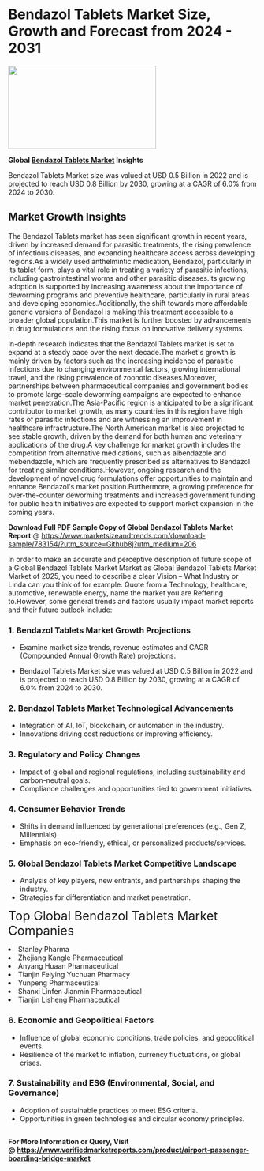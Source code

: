 <H1>Bendazol Tablets Market Size, Growth and Forecast from 2024 - 2031</H1><img class="aligncenter size-medium wp-image-584254" src="https://thirdeyenews.in/wp-content/uploads/2024/09/Global-Market-Research-300x168.jpeg" alt="" width="300" height="168" /><p><strong>Global&nbsp;<a href="https://www.marketsizeandtrends.com/download-sample/783154/?utm_source=Github8j?utm_medium=206">Bendazol Tablets Market</a> Insights</strong></p><p>Bendazol Tablets Market size was valued at USD 0.5 Billion in 2022 and is projected to reach USD 0.8 Billion by 2030, growing at a CAGR of 6.0% from 2024 to 2030.</p><p><h2>Market Growth Insights</h2> <p>The Bendazol Tablets market has seen significant growth in recent years, driven by increased demand for parasitic treatments, the rising prevalence of infectious diseases, and expanding healthcare access across developing regions.As a widely used anthelmintic medication, Bendazol, particularly in its tablet form, plays a vital role in treating a variety of parasitic infections, including gastrointestinal worms and other parasitic diseases.Its growing adoption is supported by increasing awareness about the importance of deworming programs and preventive healthcare, particularly in rural areas and developing economies.Additionally, the shift towards more affordable generic versions of Bendazol is making this treatment accessible to a broader global population.This market is further boosted by advancements in drug formulations and the rising focus on innovative delivery systems.</p> <p>In-depth research indicates that the Bendazol Tablets market is set to expand at a steady pace over the next decade.The market's growth is mainly driven by factors such as the increasing incidence of parasitic infections due to changing environmental factors, growing international travel, and the rising prevalence of zoonotic diseases.Moreover, partnerships between pharmaceutical companies and government bodies to promote large-scale deworming campaigns are expected to enhance market penetration.The Asia-Pacific region is anticipated to be a significant contributor to market growth, as many countries in this region have high rates of parasitic infections and are witnessing an improvement in healthcare infrastructure.The North American market is also projected to see stable growth, driven by the demand for both human and veterinary applications of the drug.A key challenge for market growth includes the competition from alternative medications, such as albendazole and mebendazole, which are frequently prescribed as alternatives to Bendazol for treating similar conditions.However, ongoing research and the development of novel drug formulations offer opportunities to maintain and enhance Bendazol's market position.Furthermore, a growing preference for over-the-counter deworming treatments and increased government funding for public health initiatives are expected to support market expansion in the coming years.</p><p><span class=""><strong>Download Full PDF Sample Copy of Global Bendazol Tablets Market Report</strong> @ <a href="https://www.marketsizeandtrends.com/download-sample/783154/?utm_source=Github8j?utm_medium=206" target="_blank">https://www.marketsizeandtrends.com/download-sample/783154/?utm_source=Github8j?utm_medium=206</a></span></p><p>In order to make an accurate and perceptive description of future scope of a Global&nbsp;Bendazol Tablets Market Market as Global&nbsp;Bendazol Tablets Market Market of 2025, you need to describe a clear Vision &ndash; What Industry or Linda can you think of for example: Quote from a Technology, healthcare, automotive, renewable energy, name the market you are Reffering to.However, some general trends and factors usually impact market reports and their future outlook include:</p><h3>1.&nbsp;<strong>Bendazol Tablets Market Growth Projections</strong></h3><ul><li>Examine market size trends, revenue estimates and CAGR (Compounded Annual Growth Rate) projections.</li><li><p>Bendazol Tablets Market size was valued at USD 0.5 Billion in 2022 and is projected to reach USD 0.8 Billion by 2030, growing at a CAGR of 6.0% from 2024 to 2030.</p></li></ul><h3>2.&nbsp;<strong>Bendazol Tablets Market Technological Advancements</strong></h3><ul><li>Integration of AI, IoT, blockchain, or automation in the industry.</li><li>Innovations driving cost reductions or improving efficiency.</li></ul><h3>3.&nbsp;<strong>Regulatory and Policy Changes</strong></h3><ul><li>Impact of global and regional regulations, including sustainability and carbon-neutral goals.</li><li>Compliance challenges and opportunities tied to government initiatives.</li></ul><h3>4.&nbsp;<strong>Consumer Behavior Trends</strong></h3><ul><li>Shifts in demand influenced by generational preferences (e.g., Gen Z, Millennials).</li><li>Emphasis on eco-friendly, ethical, or personalized products/services.</li></ul><h3>5.&nbsp;<strong>Global Bendazol Tablets Market Competitive Landscape</strong></h3><ul><li>Analysis of key players, new entrants, and partnerships shaping the industry.</li><li>Strategies for differentiation and market penetration.</li></ul><p data-pm-slice="1 1 []"><span style="color: inherit; font-family: inherit; font-size: 25px;">Top Global Bendazol Tablets Market Companies</span></p><div class="" data-test-id=""><p><li>Stanley Pharma</li><li> Zhejiang Kangle Pharmaceutical</li><li> Anyang Huaan Pharmaceutical</li><li> Tianjin Feiying Yuchuan Pharmacy</li><li> Yunpeng Pharmaceutical</li><li> Shanxi Linfen Jianmin Pharmaceutical</li><li> Tianjin Lisheng Pharmaceutical</li></p></div><h3>6.&nbsp;<strong>Economic and Geopolitical Factors</strong></h3><ul><li>Influence of global economic conditions, trade policies, and geopolitical events.</li><li>Resilience of the market to inflation, currency fluctuations, or global crises.</li></ul><h3>7.&nbsp;<strong>Sustainability and ESG (Environmental, Social, and Governance)</strong></h3><ul><li>Adoption of sustainable practices to meet ESG criteria.</li><li>Opportunities in green technologies and circular economy principles.</li></ul><h2><strong style="font-size: 14px;">For More Information or Query, Visit @&nbsp;</strong><a style="background-color: #ffffff; font-size: 14px;" href="https://www.marketsizeandtrends.com/report/bendazol-tablets-market/" target="_blank">https://www.verifiedmarketreports.com/product/airport-passenger-boarding-bridge-market</a></h2>